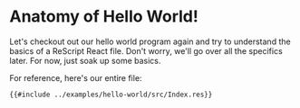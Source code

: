 # Anatomy of Hello World!

Let's checkout out our hello world program again and try to understand the
basics of a ReScript React file. Don't worry, we'll go over all the specifics 
later.  For now, just soak up some basics.

For reference, here's our entire file:

```reasonml
{{#include ../examples/hello-world/src/Index.res}}
```

<!-- vim:spelllang=en:spell!:fo=aw2tq
-
